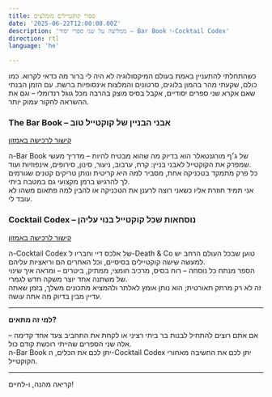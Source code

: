 ```yaml
---
title: ספרי קוקטיילים מומלצים
date: '2025-06-22T12:00:00.00Z'
description: 'ממליצה על שני ספרי יסוד – Bar Book ו-Cocktail Codex'
direction: rtl
language: 'he'

---
```


כשהתחלתי להתעניין באמת בעולם המיקסולוגיה לא היה לי ברור מה כדאי לקרוא. כמו כולם, שקעתי מהר בהמון בלוגים, סרטונים והמלצות אינסופיות ברשת. עם הזמן הבנתי שאם אקרא שני ספרים יסודיים, אקבל בסיס מוצק בהרבה מכל גוגל רנדומלי – וגם את ההשראה לחקור עמוק יותר.

### ‏The Bar Book – אבני הבניין של קוקטייל טוב
[קישור לרכישה באמזון](https://www.amazon.com/Bar-Book-Elements-Making-Cocktails/dp/1607747233)

ה-Bar Book של ג׳ף מורגנטאלר הוא בדיוק מה שהוא מבטיח להיות – מדריך מעשי שמפרק את הקוקטייל לאבני בניין: קרח, ערבוב, ניעור, סינון, סירופים, אינפוזיות ועוד.  
כל פרק מתמקד בטכניקה אחת, מסביר למה היא קריטית ונותן טריקים קטנים שגורמים לך להרגיש ברמן מקצועי גם במטבח ביתי.  
אני תמיד חוזרת אליו כשאני רוצה לרענן את הטכניקה או להבין למה פתאום משהו לא עובד לי.

### ‏Cocktail Codex – נוסחאות שכל קוקטייל בנוי עליהן
[קישור לרכישה באמזון](https://www.amazon.com/Cocktail-Codex-Fundamentals-Formulas-Evolutions/dp/1607749708)

ה-Cocktail Codex של אלכס דיי וחבריו ל-Death &amp; Co טוען שבכל העולם הרחב יש למעשה שישה קוקטיילים בסיסיים, וכל האחרים הם וריאציות עליהם.  
הספר מנתח כל נוסחה – רוח בסיס, מרכיב חומצי, ממתיק, ביטרים – ומראה איך שינוי של משתנה אחד יוצר משקה חדש לגמרי.  
זה לא רק מרתק תאורטית; הוא נותן אומץ לאלתר ולהמציא מתכונים משלך, בזמן שאתה עדיין מבין בדיוק מה אתה עושה.

---

**למי זה מתאים?**

אם אתם רוצים להתחיל לבנות בר ביתי רציני או לקחת את התחביב צעד אחד קדימה – אלה שני הספרים שהייתי רוכשת קודם כול.   
ה-Bar Book יתן לכם את הכלים, ה-Cocktail Codex יתן לכם את החשיבה מאחורי הקוקטייל.

---

קריאה מהנה, ו-לחיים!
